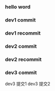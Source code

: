 ### hello word
### dev1 commit
### dev1 recommit
### dev2 commit
### dev2 recommit
### dev3 commit
dev3  提交1
dev3  提交2
